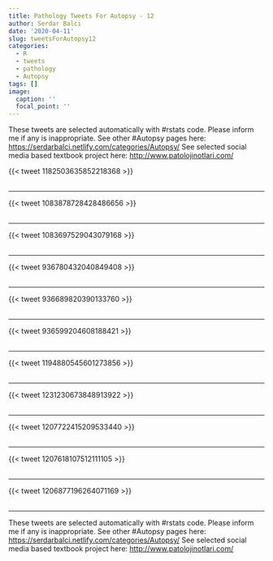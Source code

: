 ```yaml
---
title: Pathology Tweets For Autopsy - 12
author: Serdar Balci
date: '2020-04-11'
slug: tweetsForAutopsy12
categories:
  - R
  - tweets
  - pathology
  - Autopsy
tags: []
image:
  caption: ''
  focal_point: ''
---
```



These tweets are selected automatically with #rstats code. Please inform me if any is inappropriate.
See other #Autopsy pages here: https://serdarbalci.netlify.com/categories/Autopsy/ 
See selected social media based textbook project here: http://www.patolojinotlari.com/

{{< tweet 1182503635852218368 >}}
<br>
<br>
<hr>
{{< tweet 1083878728428486656 >}}
<br>
<br>
<hr>
{{< tweet 1083697529043079168 >}}
<br>
<br>
<hr>
{{< tweet 936780432040849408 >}}
<br>
<br>
<hr>
{{< tweet 936689820390133760 >}}
<br>
<br>
<hr>
{{< tweet 936599204608188421 >}}
<br>
<br>
<hr>
{{< tweet 1194880545601273856 >}}
<br>
<br>
<hr>
{{< tweet 1231230673848913922 >}}
<br>
<br>
<hr>
{{< tweet 1207722415209533440 >}}
<br>
<br>
<hr>
{{< tweet 1207618107512111105 >}}
<br>
<br>
<hr>
{{< tweet 1206877196264071169 >}}
<br>
<br>
<hr>


These tweets are selected automatically with #rstats code. Please inform me if any is inappropriate.
See other #Autopsy pages here: https://serdarbalci.netlify.com/categories/Autopsy/ 
See selected social media based textbook project here: http://www.patolojinotlari.com/
